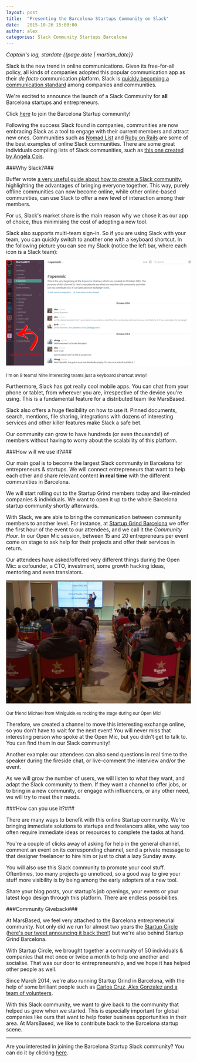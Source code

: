 ```yaml
---
layout: post
title:  "Presenting the Barcelona Startups Community on Slack"
date:   2015-10-26 15:00:00
author: alex
categories: Slack Community Startups Barcelona
---
```


*Captain's log, stardate {{page.date | martian_date}}*

Slack is the new trend in online communications. Given its free-for-all policy, all kinds of companies adopted this popular communication app as their <i>de facto</i> communication platform. Slack is <a href="http://www.fastcompany.com/3042326/tech-forecast/with-500000-users-slack-says-its-the-fastest-growing-business-app-ever" title="Fast Company article about Slack" target="_blank" rel="nofollow">quickly becoming a communication standard</a> among companies and communities.

We're excited to announce the launch of a Slack Community for <strong>all</strong> Barcelona startups and entrepreneurs.

<!--more-->

Click <a href="https://bcnstartup.typeform.com/to/YV0pu1" title="Barcelona Startup Slack Community" target="_blank">here</a> to join the Barcelona Startup community!

Following the success Slack found in companies, communities are now embracing Slack as a tool to engage with their current members and attract new ones. Communities such as <a href="https://nomadlist.com/" title="Nomad List" target="_blank" rel="nofollow">Nomad List</a> and <a href="http://www.rubyonrails.link/" title="Ruby on Rails community" target="_blank" rel="nofollow">Ruby on Rails</a> are some of the best examples of online Slack communities. There are some great individuals compiling lists of Slack communities, such as <a href="https://medium.com/@angiecois/an-incomplete-list-of-communities-on-slack-1b1b6f157bda" title="An incomplete list of communities on Slack" target="_blank">this one created by Angela Cois</a>.

###Why Slack?###

Buffer wrote <a href="https://blog.bufferapp.com/slack-community" title="Buffer's guide to Slack" target="_blank" rel="nofollow">a very useful guide about how to create a Slack community</a>, highlighting the advantages of bringing everyone together. This way, purely offline communities can now become online, while other online-based communities, can use Slack to offer a new level of interaction among their members.

For us, Slack's market share is the main reason why we chose it as our app of choice, thus minimising the cost of adopting a new tool.

Slack also supports multi-team sign-in. So if you are using Slack with your team, you can quickly switch to another one with a keyboard shortcut. In the following picture you can see my Slack (notice the left bar, where each icon is a Slack team):

<img src="/images/blog/post25a.png" alt="Slack's multi-team support" title="Slack's multi-team support" class="img-center img-rounded img-responsive" />
<p class="text-center img-footer"><small>I'm on 9 teams! Nine interesting teams just a keyboard shortcut away!</small></p>

Furthermore, Slack has got really cool mobile apps. You can chat from your phone or tablet, from wherever you are, irrespective of the device you're using. This is a fundamental feature for a distributed team like MarsBased.

Slack also offers a huge flexibility on how to use it. Pinned documents, search, mentions, file sharing, integrations with dozens of interesting services and other killer features make Slack a safe bet.

Our community can grow to have hundreds (or even thousands!) of members without having to worry about the scalability of this platform.

###How will we use it?###

Our main goal is to become the largest Slack community in Barcelona for entrepreneurs & startups. We will connect entrepreneurs that want to help each other and share relevant content <strong>in real time</strong> with the different communities in Barcelona.

We will start rolling out to the Startup Grind members today and like-minded companies & individuals. We want to open it up to the whole Barcelona startup community shortly afterwards.

With Slack, we are able to bring the communication between community members to another level. For instance, at <a href="http://www.startupgrind.com/barcelona" title="Startup Grind Barcelona" target="_blank">Startup Grind Barcelona</a> we offer the first hour of the event to our attendees, and we call it the <i>Community Hour</i>. In our Open Mic session, between 15 and 20 entrepreneurs per event come on stage to ask help for their projects and offer their services in return.

Our attendees have asked/offered very different things during the Open Mic: a cofounder, a CTO, investment, some growth hacking ideas, mentoring and even translators.

<img src="/images/blog/post25b.png" alt="Open Mic at Startup Grind Barcelona" title="Open Mic at Startup Grind Barcelona" class="img-center img-rounded img-responsive" />
<p class="text-center img-footer"><small>Our friend Michael from Miniguide.es rocking the stage during our Open Mic!</small></p>

Therefore, we created a channel to move this interesting exchange online, so you don't have to wait for the next event! You will never miss that interesting person who spoke at the Open Mic, but you didn't get to talk to. You can find them in our Slack community!

Another example: our attendees can also send questions in real time to the speaker during the fireside chat, or live-comment the interview and/or the event.

As we will grow the number of users, we will listen to what they want, and adapt the Slack community to them. If they want a channel to offer jobs, or to bring in a new community, or engage with influencers, or any other need, we will try to meet their needs.

###How can you use it?###

There are many ways to benefit with this online Startup community. We're bringing immediate solutions to startups and freelancers alike, who way too often require immediate ideas or resources to complete the tasks at hand.

You're a couple of clicks away of asking for help in the general channel, comment an event on its corresponding channel, send a private message to that designer freelancer to hire him or just to chat a lazy Sunday away.

You will also use this Slack community to promote your cool stuff. Oftentimes, too many projects go unnoticed, so a good way to give your stuff more visibility is by being among the early adopters of a new tool.

Share your blog posts, your startup's job openings, your events or your latest logo design through this platform. There are endless possibilities.

###Community Giveback###

At MarsBased, we feel very attached to the Barcelona entrepreneurial community. Not only did we run for almost two years the <a href="https://marsbased.com/blog/2015/09/21/Five-Reasons-Why-Your-Company-Should-Organise-an-Event/" title="Startup Circle, by MarsBased" target="_blank">Startup Circle</a> (<a href="https://twitter.com/MarsBased/status/391521920858214400" title="MarsBased Tweet about Startup Circle" target="_blank">here's our tweet announcing it back then!</a>) but we're also behind Startup Grind Barcelona.

With Startup Circle, we brought together a community of 50 individuals & companies that met once or twice a month to help one another and socialise. That was our door to entrepreneurship, and we hope it has helped other people as well.

Since March 2014, we're also running Startup Grind in Barcelona, with the help of some brilliant people such as <a href="http://startupgrind.cat/contact/" title="Startup Grind team" target="_blank">Carlos Cruz, Alex Gonzalez and a team of volunteers</a>.

With this Slack community, we want to give back to the community that helped us grow when we started. This is especially important for global companies like ours that want to help foster business opportunities in their area. At MarsBased, we like to contribute back to the Barcelona startup scene.

<hr/>

Are you interested in joining the Barcelona Startup Slack community? You can do it by clicking <a href="https://bcnstartup.typeform.com/to/YV0pu1" title="Barcelona Startup Slack Community" target="_blank">here</a>.
